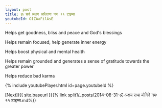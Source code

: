 ```yaml
---
layout: post
title: ॐ सर्व लक्षण लक्षितया नमः ११ टाइम्स
youtubeId: OIZAaFilAsE
---
```

 
 
Helps get goodness, bliss and peace and God's blessings
 
Helps remain focused, help generate inner energy 
 
Helps boost physical and mental health 
 
Helps remain grounded and generates a sense of gratitude towards the greater power 
 
Helps reduce bad karma
 
 
 
 


{% include youtubePlayer.html id=page.youtubeId %}
 
[Next]({{ site.baseurl }}{% link  split1/_posts/2014-08-31-ॐ अक्षय राधा योगिने नमः ११ टाइम्स.md%})
 
